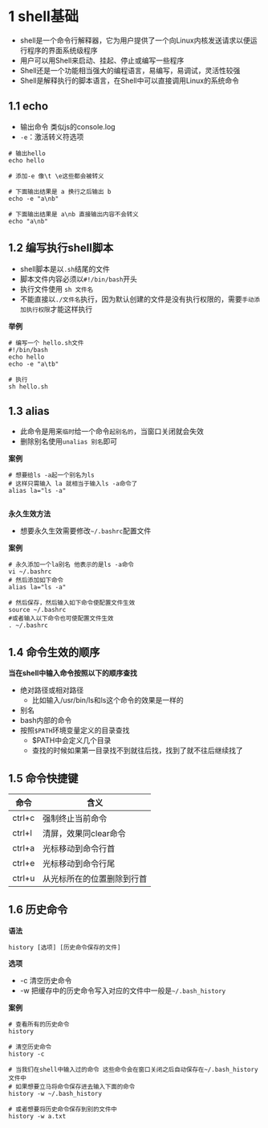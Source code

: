 # 1 shell基础

* shell是一个命令行解释器，它为用户提供了一个向Linux内核发送请求以便运行程序的界面系统级程序
* 用户可以用Shell来启动、挂起、停止或编写一些程序
* Shell还是一个功能相当强大的编程语言，易编写，易调试，灵活性较强
* Shell是解释执行的脚本语言，在Shell中可以直接调用Linux的系统命令



## 1.1 echo

* 输出命令 类似js的console.log
* `-e`：激活转义符选项

```shell
# 输出hello
echo hello

# 添加-e 像\t \e这些都会被转义

# 下面输出结果是 a 换行之后输出 b
echo -e "a\nb"

# 下面输出结果是 a\nb 直接输出内容不会转义
echo "a\nb"
```

## 1.2 编写执行shell脚本

* shell脚本是以`.sh`结尾的文件
* 脚本文件内容必须以`#!/bin/bash`开头
* 执行文件使用 `sh 文件名`
* 不能直接以`./文件名`执行，因为默认创建的文件是没有执行权限的，需要`手动添加执行权限`才能这样执行

**举例**

```shell
# 编写一个 hello.sh文件
#!/bin/bash
echo hello
echo -e "a\tb"

# 执行
sh hello.sh
```

## 1.3 alias

* 此命令是用来`临时`给一个命令`起别名的`，当窗口关闭就会失效
* 删除别名使用`unalias 别名`即可

**案例**

```shell
# 想要给ls -a起一个别名为ls
# 这样只需输入 la 就相当于输入ls -a命令了
alias la="ls -a"


```



**永久生效方法**

* 想要永久生效需要修改`~/.bashrc`配置文件

**案例**

```shell
# 永久添加一个la别名 他表示的是ls -a命令
vi ~/.bashrc
# 然后添加如下命令
alias la="ls -a"

# 然后保存，然后输入如下命令使配置文件生效
source ~/.bashrc
#或者输入以下命令也可使配置文件生效
. ~/.bashrc
```

## 1.4 命令生效的顺序

**当在shell中输入命令按照以下的顺序查找**

* 绝对路径或相对路径
  * 比如输入/usr/bin/ls和ls这个命令的效果是一样的
* 别名
* bash内部的命令
* 按照`$PATH`环境变量定义的目录查找
  * $PATH中会定义几个目录
  * 查找的时候如果第一目录找不到就往后找，找到了就不往后继续找了

## 1.5 命令快捷键

| 命令   | 含义                       |
| ------ | -------------------------- |
| ctrl+c | 强制终止当前命令           |
| ctrl+l | 清屏，效果同clear命令      |
| ctrl+a | 光标移动到命令行首         |
| ctrl+e | 光标移动到命令行尾         |
| ctrl+u | 从光标所在的位置删除到行首 |

## 1.6 历史命令

**语法**

```shell
history [选项] [历史命令保存的文件]
```



**选项**

* -c 清空历史命令
* -w 把缓存中的历史命令写入对应的文件中一般是`~/.bash_history`

**案例**

```shell
# 查看所有的历史命令
history

# 清空历史命令
history -c

# 当我们在shell中输入过的命令 这些命令会在窗口关闭之后自动保存在~/.bash_history文件中
# 如果想要立马将命令保存进去输入下面的命令
history -w ~/.bash_history

# 或者想要将历史命令保存到别的文件中
history -w a.txt
```

